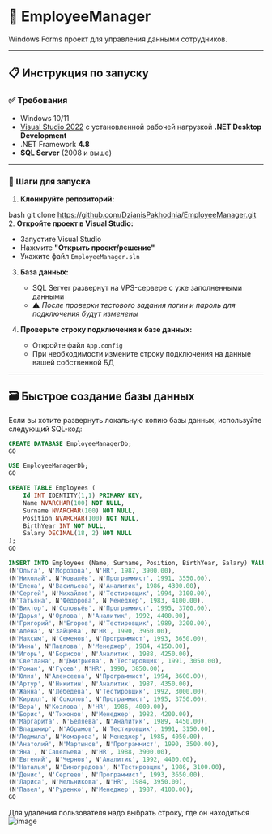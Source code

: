 # 👔 EmployeeManager

Windows Forms проект для управления данными сотрудников.

---

## 📋 Инструкция по запуску

### ✅ Требования

- Windows 10/11
- [Visual Studio 2022](https://visualstudio.microsoft.com/ru/vs/) с установленной рабочей нагрузкой **.NET Desktop Development**
- .NET Framework **4.8**
- **SQL Server** (2008 и выше)

---

### 🔧 Шаги для запуска

1. **Клонируйте репозиторий:**

bash
git clone https://github.com/DzianisPakhodnia/EmployeeManager.git 2. **Откройте проект в Visual Studio:**

- Запустите Visual Studio
- Нажмите **"Открыть проект/решение"**
- Укажите файл `EmployeeManager.sln`

3. **База данных:**

   - SQL Server развернут на VPS-сервере с уже заполненными данными
   - ⚠️ _После проверки тестового задания логин и пароль для подключения будут изменены_

4. **Проверьте строку подключения к базе данных:**
   - Откройте файл `App.config`
   - При необходимости измените строку подключения на данные вашей собственной БД

---

## 🗃️ Быстрое создание базы данных

Если вы хотите развернуть локальную копию базы данных, используйте следующий SQL-код:

```sql
CREATE DATABASE EmployeeManagerDb;
GO

USE EmployeeManagerDb;
GO

CREATE TABLE Employees (
    Id INT IDENTITY(1,1) PRIMARY KEY,
    Name NVARCHAR(100) NOT NULL,
    Surname NVARCHAR(100) NOT NULL,
    Position NVARCHAR(100) NOT NULL,
    BirthYear INT NOT NULL,
    Salary DECIMAL(18, 2) NOT NULL
);
GO

INSERT INTO Employees (Name, Surname, Position, BirthYear, Salary) VALUES
(N'Ольга', N'Морозова', N'HR', 1987, 3900.00),
(N'Николай', N'Ковалёв', N'Программист', 1991, 3550.00),
(N'Елена', N'Васильева', N'Аналитик', 1986, 4300.00),
(N'Сергей', N'Михайлов', N'Тестировщик', 1994, 3100.00),
(N'Татьяна', N'Фёдорова', N'Менеджер', 1983, 4100.00),
(N'Виктор', N'Соловьёв', N'Программист', 1995, 3700.00),
(N'Дарья', N'Орлова', N'Аналитик', 1992, 4400.00),
(N'Григорий', N'Егоров', N'Тестировщик', 1989, 3200.00),
(N'Алёна', N'Зайцева', N'HR', 1990, 3950.00),
(N'Максим', N'Семенов', N'Программист', 1993, 3650.00),
(N'Инна', N'Павлова', N'Менеджер', 1984, 4150.00),
(N'Игорь', N'Борисов', N'Аналитик', 1988, 4250.00),
(N'Светлана', N'Дмитриева', N'Тестировщик', 1991, 3050.00),
(N'Роман', N'Гусев', N'HR', 1990, 3850.00),
(N'Юлия', N'Алексеева', N'Программист', 1994, 3600.00),
(N'Артур', N'Никитин', N'Аналитик', 1987, 4350.00),
(N'Жанна', N'Лебедева', N'Тестировщик', 1992, 3000.00),
(N'Кирилл', N'Соколов', N'Программист', 1995, 3750.00),
(N'Вера', N'Козлова', N'HR', 1986, 4000.00),
(N'Борис', N'Тихонов', N'Менеджер', 1982, 4200.00),
(N'Маргарита', N'Беляева', N'Аналитик', 1989, 4450.00),
(N'Владимир', N'Абрамов', N'Тестировщик', 1991, 3150.00),
(N'Людмила', N'Комарова', N'Менеджер', 1985, 4050.00),
(N'Анатолий', N'Мартынов', N'Программист', 1990, 3500.00),
(N'Яна', N'Савельева', N'HR', 1988, 3900.00),
(N'Евгений', N'Чернов', N'Аналитик', 1992, 4400.00),
(N'Наталья', N'Виноградова', N'Тестировщик', 1986, 3100.00),
(N'Денис', N'Сергеев', N'Программист', 1993, 3650.00),
(N'Лариса', N'Мельникова', N'HR', 1984, 3950.00),
(N'Павел', N'Руденко', N'Менеджер', 1987, 4100.00);
GO
```
Для удаления пользователя надо выбрать строку, где он находиться
![image](https://github.com/user-attachments/assets/008e4bfb-1dc8-4a4a-9833-9acfc9fb3550)


